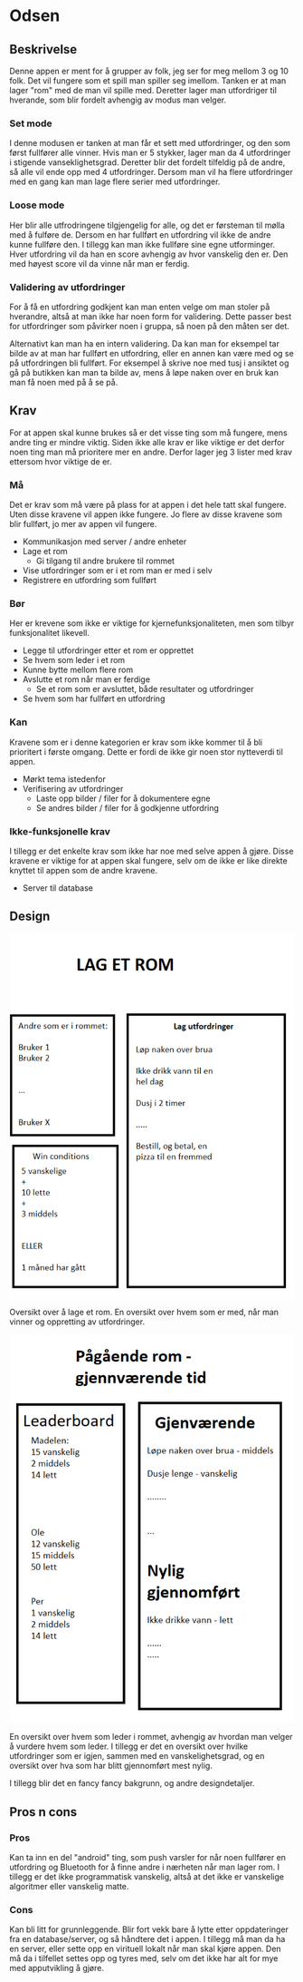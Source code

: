 # Odsen

## Beskrivelse
Denne appen er ment for å grupper av folk, jeg ser for meg mellom 3 og 10 folk. Det vil fungere som et spill man spiller seg imellom. Tanken er at man lager "rom" med de man vil spille med. Deretter lager man utfordriger til hverande, som blir fordelt avhengig av modus man velger.

### Set mode
I denne modusen er tanken at man får et sett med utfordringer, og den som først fullfører alle vinner. Hvis man er 5 stykker, lager man da 4 utfordringer i stigende vanseklighetsgrad. Deretter blir det fordelt tilfeldig på de andre, så alle vil ende opp med 4 utfordringer. Dersom man vil ha flere utfordringer med en gang kan man lage flere serier med utfordringer.

### Loose mode
Her blir alle utfrodringene tilgjengelig for alle, og det er førsteman til mølla med å fulføre de. Dersom en har fullført en utfordring vil ikke de andre kunne fullføre den. I tillegg kan man ikke fullføre sine egne utforminger. Hver utfordring vil da han en score avhengig av hvor vanskelig den er. Den med høyest score vil da vinne når man er ferdig.

### Validering av utfordringer
For å få en utfordring godkjent kan man enten velge om man stoler på hverandre, altså at man ikke har noen form for validering. Dette passer best for utfordringer som påvirker noen i gruppa, så noen på den måten ser det.

Alternativt kan man ha en intern validering. Da kan man for eksempel tar bilde av at man har fullført en utfordring, eller en annen kan være med og se på utfordringen bli fullført. For eksempel å skrive noe med tusj i ansiktet og gå på butikken kan man ta bilde av, mens å løpe naken over en bruk kan man få noen med på å se på.

## Krav
For at appen skal kunne brukes så er det visse ting som må fungere, mens andre ting er mindre viktig. Siden ikke alle krav er like viktige er det derfor noen ting man må prioritere mer en andre. Derfor lager jeg 3 lister med krav ettersom hvor viktige de er.

### Må
Det er krav som må være på plass for at appen i det hele tatt skal fungere. Uten disse kravene vil appen ikke fungere. Jo flere av disse kravene som blir fullført, jo mer av appen vil fungere.

* Kommunikasjon med server / andre enheter
* Lage et rom
  * Gi tilgang til andre brukere til rommet
* Vise utfordringer som er i et rom man er med i selv
* Registrere en utfordring som fullført

### Bør
Her er krevene som ikke er viktige for kjernefunksjonaliteten, men som tilbyr funksjonalitet likevell.

* Legge til utfordringer etter et rom er opprettet
* Se hvem som leder i et rom
* Kunne bytte mellom flere rom
* Avslutte et rom når man er ferdige
  * Se et rom som er avsluttet, både resultater og utfordringer
* Se hvem som har fullført en utfordring

### Kan
Kravene som er i denne kategorien er krav som ikke kommer til å bli prioritert i første omgang. Dette er fordi de ikke gir noen stor nytteverdi til appen.

* Mørkt tema istedenfor
* Verifisering av utfordringer
  * Laste opp bilder / filer for å dokumentere egne
  * Se andres bilder / filer for å godkjenne utfordring
  

### Ikke-funksjonelle krav
I tillegg er det enkelte krav som ikke har noe med selve appen å gjøre. Disse kravene er viktige for at appen skal fungere, selv om de ikke er like direkte knyttet til appen som de andre kravene.
* Server til database


## Design
![Oversikt over når man lager et rom](bilder/odsen_create_room.png)

Oversikt over å lage et rom. En oversikt over hvem som er med, når man vinner og oppretting av utfordringer.

![Oversikt over hvordan et rom kan se ut](bilder/odsen_ongoing_room.png)

En oversikt over hvem som leder i rommet, avhengig av hvordan man velger å vurdere hvem som leder. I tillegg er det en oversikt over hvilke utfordringer som er igjen, sammen med en vanskelighetsgrad, og en oversikt over hva som har blitt gjennomført mest nylig. 

I tillegg blir det en fancy fancy bakgrunn, og andre designdetaljer.

## Pros n cons

### Pros
Kan ta inn en del "android" ting, som push varsler for når noen fullfører en utfordring og Bluetooth for å finne andre i nærheten når man lager rom. I tillegg er det ikke programmatisk vanskelig, altså at det ikke er vanskelige algoritmer eller vanskelig matte.

### Cons
Kan bli litt for grunnleggende. Blir fort vekk bare å lytte etter oppdateringer fra en database/server, og så håndtere det i appen. I tillegg må man da ha en server, eller sette opp en virituell lokalt når man skal kjøre appen. Den må da i tilfellet settes opp og tyres med, selv om det ikke har alt for mye med apputvikling å gjøre.